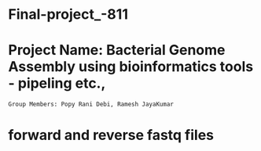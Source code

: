 # Final-project_-811
# Project Name: Bacterial Genome Assembly using bioinformatics tools - pipeling etc.,
    Group Members: Popy Rani Debi, Ramesh JayaKumar
# forward and reverse fastq files
